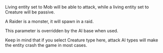Living entity set to Mob will be able to attack, while a living entity set to Creature will be passive.

A Raider is a monster, it will spawn in a raid.

This parameter is overridden by the AI base when used.

Keep in mind that if you select Creature type here, attack AI types will make the entity crash the game in most cases.